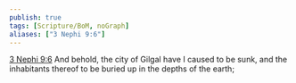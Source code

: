 ```yaml
---
publish: true
tags: [Scripture/BoM, noGraph]
aliases: ["3 Nephi 9:6"]
---
```

[3 Nephi 9:6](https://churchofjesuschrist.org/study/scriptures/bofm/3-ne/9?lang=eng&id=p6#p6) And behold, the city of Gilgal have I caused to be sunk, and the inhabitants thereof to be buried up in the depths of the earth;
